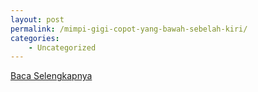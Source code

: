 ```yaml
---
layout: post
permalink: /mimpi-gigi-copot-yang-bawah-sebelah-kiri/
categories:
    - Uncategorized
---
```


[Baca Selengkapnya](/03)